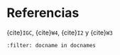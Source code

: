 # Referencias

{cite}`IGC`, {cite}`W4`, {cite}`I2` y {cite}`W3`

```{bibliography}
:filter: docname in docnames
```

